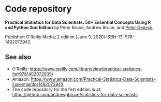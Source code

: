 # Code repository

**Practical Statistics for Data Scientists: 
50+ Essential Concepts Using R and Python 2nd Edition**
by Peter Bruce, Andrew Bruce, and [Peter Gedeck](https://www.amazon.com/Peter-Gedeck/e/B082BJZJKX/)

Publisher: O'Reilly Media; 2 edition (June 9, 2020)
ISBN-13: 978-1492072942

[](/images/cover-small.jpg)


## See also
- O'Reilly: https://www.oreilly.com/library/view/practical-statistics-for/9781492072935/
- Amazon: https://www.amazon.com/Practical-Statistics-Data-Scientists-Essential/dp/149207294X
- The code repository for the first edition is at: https://github.com/andrewgbruce/statistics-for-data-scientists
